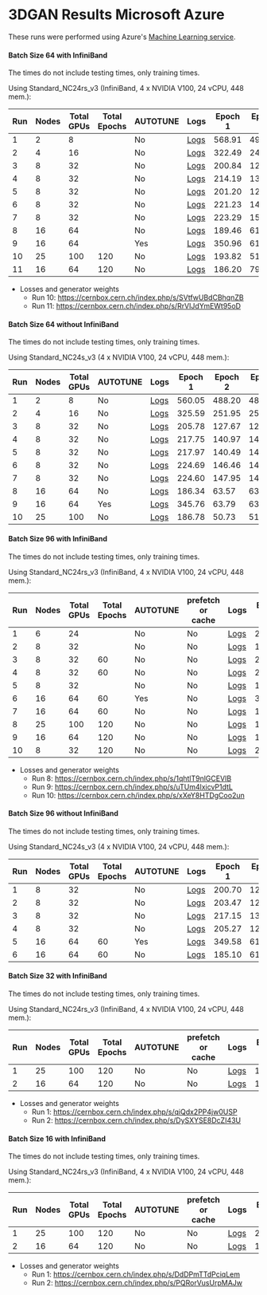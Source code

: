 # 3DGAN Results Microsoft Azure 

These runs were performed using Azure's [Machine Learning service](https://azure.microsoft.com/en-us/services/machine-learning/). 

#### Batch Size 64 with InfiniBand

The times do not include testing times, only training times. 

Using Standard_NC24rs_v3 (InfiniBand, 4 x NVIDIA V100, 24 vCPU, 448 mem.):

| Run | Nodes | Total GPUs | Total Epochs | AUTOTUNE | Logs                                             | Epoch 1 | Epoch 2 | Epoch 3 | Epoch 4 | Epoch 5 | Epoch 6 | Epoch 7 | Epoch 8 | Epoch 9 | Epoch 10 | Epoch 11  |
| --- | ----- | ---------- | ------------ | -------- | ------------------------------------------------ | ------- | ------- | ------- | ------- | ------- | ------- | ------- | ------- | ------- | -------- | ----- |
| 1   | 2     | 8          |              | No       | [Logs](https://s3.cern.ch/swift/v1/mlogs/run24)  | 568.91  | 496.91  | 496.83  |         |         |         |         |         |         |          |       |
| 2   | 4     | 16         |              | No       | [Logs](https://s3.cern.ch/swift/v1/mlogs/run27)  | 322.49  | 248.47  | 248.54  |         |         |         |         |         |         |          |       |
| 3   | 8     | 32         |              | No       | [Logs](https://s3.cern.ch/swift/v1/mlogs/run28)  | 200.84  | 126.81  | 126.21  |         |         |         |         |         |         |          |       |
| 4   | 8     | 32         |              | No       | [Logs](https://s3.cern.ch/swift/v1/mlogs/run42)  | 214.19  | 138.51  | 141.33  | 138.16  | 138.04  |         |         |         |         |          |       |
| 5   | 8     | 32         |              | No       | [Logs](https://s3.cern.ch/swift/v1/mlogs/run43)  | 201.20  | 125.12  | 126.29  | 127.03  | 127.21  | 128.30  | 128.64  |         |         |          |       |
| 6   | 8     | 32         |              | No       | [Logs](https://s3.cern.ch/swift/v1/mlogs/run44)  | 221.23  | 141.45  | 140.37  | 139.80  | 139.53  | 139.46  | 144.05  |         |         |          |       |
| 7   | 8     | 32         |              | No       | [Logs](https://s3.cern.ch/swift/v1/mlogs/run45)  | 223.29  | 153.24  | 147.85  | 145.78  | 145.90  | 145.85  | 145.70  |         |         |          |       |
| 8   | 16    | 64         |              | No       | [Logs](https://s3.cern.ch/swift/v1/mlogs/run85)  | 189.46  | 61.90   | 61.68   | 61.66   | 61.69   | 62.12   | 61.75   | 62.46   | 64.36   | 62.81    |       |
| 9   | 16    | 64         |              | Yes      | [Logs](https://s3.cern.ch/swift/v1/mlogs/run86)  | 350.96  | 61.65   | 61.61   | 63.69   | 61.95   | 62.35   | 61.83   | 62.45   | 61.53   | 62.04    |       |
| 10  | 25    | 100        | 120          | No       | [Logs](https://s3.cern.ch/swift/v1/mlogs/run111) | 193.82  | 51.28   | 58.73   | 60.96   | 61.70   | 59.55   | 60.76   | 63.01   | 58.94   | 62.09    | 63.57 |
| 11  | 16    | 64         | 120          | No       | [Logs](https://s3.cern.ch/swift/v1/mlogs/run112) | 186.20  | 79.93   | 81.18   | 80.67   | 80.66   | 80.35   | 80.33   | 81.64   | 80.72   | 81.60    | 80.94 |

* Losses and generator weights
    * Run 10: https://cernbox.cern.ch/index.php/s/SVtfwUBdCBhqnZB
    * Run 11: https://cernbox.cern.ch/index.php/s/RrVIJdYmEWt95oD


#### Batch Size 64 without InfiniBand

The times do not include testing times, only training times. 

Using Standard_NC24s_v3 (4 x NVIDIA V100, 24 vCPU, 448 mem.):

| Run | Nodes | Total GPUs | AUTOTUNE | Logs | Epoch 1 | Epoch 2 | Epoch 3 | Epoch 4 | Epoch 5 | Epoch 6 | Epoch 7 | Epoch 8 | Epoch 9 | Epoch 10 |
| ------- | ------- | ------- | ------- | ------------------------------------------------ | ------- | ------- | ------- | ------- | ------- | ------- | ------- | ----- | ----- | ----- |
| 1       | 2       | 8       | No      | [Logs](https://s3.cern.ch/swift/v1/mlogs/run25)  | 560.05  | 488.20  | 488.02  |         |         |         |         |       |       |       |
| 2       | 4       | 16      | No      | [Logs](https://s3.cern.ch/swift/v1/mlogs/run26)  | 325.59  | 251.95  | 252.22  |         |         |         |         |       |       |       |
| 3       | 8       | 32      | No      | [Logs](https://s3.cern.ch/swift/v1/mlogs/run33)  | 205.78  | 127.67  | 127.57  |         |         |         |         |       |       |       |
| 4       | 8       | 32      | No      | [Logs](https://s3.cern.ch/swift/v1/mlogs/run34)  | 217.75  | 140.97  | 141.16  |         |         |         |         |       |       |       |
| 5       | 8       | 32      | No      | [Logs](https://s3.cern.ch/swift/v1/mlogs/run35)  | 217.97  | 140.49  | 141.19  |         |         |         |         |       |       |       |
| 6       | 8       | 32      | No      | [Logs](https://s3.cern.ch/swift/v1/mlogs/run36)  | 224.69  | 146.46  | 146.24  |         |         |         |         |       |       |       |
| 7       | 8       | 32      | No      | [Logs](https://s3.cern.ch/swift/v1/mlogs/run37)  | 224.60  | 147.95  | 147.82  | 147.71  | 148.72  | 147.71  | 148.72  |       |       |       |
| 8       | 16      | 64      | No      | [Logs](https://s3.cern.ch/swift/v1/mlogs/run83)  | 186.34  | 63.57   | 63.78   | 63.28   | 64.69   | 65.42   | 63.68   | 63.55 | 63.60 | 66.41 |
| 9       | 16      | 64      | Yes     | [Logs](https://s3.cern.ch/swift/v1/mlogs/run84)  | 345.76  | 63.79   | 63.21   | 63.34   | 63.48   | 63.41   | 64.11   | 63.33 | 63.47 | 63.40 |
| 10      | 25      | 100     | No      | [Logs](https://s3.cern.ch/swift/v1/mlogs/run113) | 186.78  | 50.73   | 51.76   | 55.46   | 53.91   | 54.65   | 53.40   | 54.34 | 53.95 | 53.65 |


#### Batch Size 96 with InfiniBand

The times do not include testing times, only training times. 

Using Standard_NC24rs_v3 (InfiniBand, 4 x NVIDIA V100, 24 vCPU, 448 mem.):

|Run  | Nodes | Total GPUs | Total Epochs | AUTOTUNE | prefetch or cache | Logs | Epoch 1 | Epoch 2 | Epoch 3 | Epoch 4 | Epoch 5 | Epoch 6 | Epoch 7 | Epoch 8 | Epoch 9 | Epoch 10 | Epoch 11 |
| ------- | ------- | ------- | ------- | ------- | ------- | ----------------------------------------------- | ------- | ------- | ------- | ------- | ------- | ------- | ------- | ------- | ------- | ------- | ------- |
| 1       | 6       | 24      |         | No      | No      | [Logs](https://s3.cern.ch/swift/v1/mlogs/run67) | 257.33  | 181.04  | 178.15  | 178.20  | 177.99  | 177.57  | 178.38  | 178.37  | 177.83  | 177.98  |         |
| 2       | 8       | 32      |         | No      | No      | [Logs](https://s3.cern.ch/swift/v1/mlogs/run46) | 199.90  | 119.04  | 118.81  | 119.55  | 118.73  | 119.39  | 119.59  |         |         |         |         |
| 3       | 8       | 32      | 60      | No      | No      | [Logs](https://s3.cern.ch/swift/v1/mlogs/run47) | 200.29  | 118.98  | 119.15  | 119.02  | 119.50  | 119.09  | 119.14  | 119.04  | 119.17  | 119.12  | 119.02  |
| 4       | 8       | 32      | 60      | No      | No      | [Logs](https://s3.cern.ch/swift/v1/mlogs/run48) | 202.94  | 126.17  | 125.88  | 126.20  | 125.88  | 125.74  | 124.46  | 125.96  | 125.55  | 125.80  | 123.52  |
| 5       | 8       | 32      |         | No      | No      | [Logs](https://s3.cern.ch/swift/v1/mlogs/run68) | 199.51  | 120.14  | 120.46  | 120.54  | 119.32  | 119.91  | 119.49  | 120.08  | 120.16  | 120.22  |         |
| 6       | 16      | 64      | 60      | Yes     | No      | [Logs](https://s3.cern.ch/swift/v1/mlogs/run78) | 351.46  | 61.70   | 60.37   | 59.94   | 60.64   | 60.15   | 59.83   | 61.28   | 60.45   | 59.84   | 62.24   |
| 7       | 16      | 64      | 60      | No      | No      | [Logs](https://s3.cern.ch/swift/v1/mlogs/run80) | 181.74  | 59.90   | 60.08   | 60.01   | 59.89   | 59.65   | 59.52   | 60.92   | 60.82   | 63.31   | 59.62   |
| 8       | 25      | 100     | 120     | No      | No      | [Logs](https://s3.cern.ch/swift/v1/mlogs/run93) | 196.66  | 66.44   | 56.22   | 56.34   | 57.24   | 55.15   | 55.29   | 56.45   | 55.76   | 55.23   | 55.10   |
| 9       | 16      | 64      | 120     | No      | No      | [Logs](https://s3.cern.ch/swift/v1/mlogs/run94) | 175.92  | 60.47   | 59.89   | 59.88   | 60.66   | 66.57   | 59.72   | 60.17   | 60.02   | 60.37   | 60.55   |
| 10      | 8       | 32      | 120     | No      | No      | [Logs](https://s3.cern.ch/swift/v1/mlogs/run95) | 204.11  | 120.73  | 120.61  | 120.57  | 120.77  | 120.62  | 120.86  | 120.74  | 120.65  | 120.88  | 120.42  |

* Losses and generator weights
    * Run 8: https://cernbox.cern.ch/index.php/s/1qhtlT9nlGCEVIB
    * Run 9: https://cernbox.cern.ch/index.php/s/uTUm4lxicvP1dtL
    * Run 10: https://cernbox.cern.ch/index.php/s/xXeY8HTDgCoo2un


#### Batch Size 96 without InfiniBand

The times do not include testing times, only training times. 

Using Standard_NC24s_v3 (4 x NVIDIA V100, 24 vCPU, 448 mem.):

|Run  | Nodes | Total GPUs | Total Epochs | AUTOTUNE | Logs | Epoch 1 | Epoch 2 | Epoch 3 | Epoch 4 | Epoch 5 | Epoch 6 | Epoch 7 | Epoch 8 | Epoch 9 | Epoch 10 | Epoch 11 |
| ------- | ------- | ------- | ------- | ----------- | ----------------------------------------------- | ------- | ------- | ------- | ------- | ------- | ------- | ------- | ------- | ------- | ------- | ------ |
| 1       | 8       | 32      |         | No          | [Logs](https://s3.cern.ch/swift/v1/mlogs/run52) | 200.70  | 120.72  | 120.16  | 120.09  | 120.88  | 120.81  | 120.25  | 121.05  | 120.75  | 120.64  | 120.93 |
| 2       | 8       | 32      |         | No          | [Logs](https://s3.cern.ch/swift/v1/mlogs/run53) | 203.47  | 120.45  | 122.69  | 120.95  | 120.62  | 120.31  | 120.76  | 120.21  | 120.38  | 120.95  |        |
| 3       | 8       | 32      |         | No          | [Logs](https://s3.cern.ch/swift/v1/mlogs/run54) | 217.15  | 130.88  | 130.74  | 128.73  | 131.00  | 128.83  | 129.75  | 128.79  | 129.77  | 127.73  |        |
| 4       | 8       | 32      |         | No          | [Logs](https://s3.cern.ch/swift/v1/mlogs/run56) | 205.27  | 127.27  | 129.81  | 130.55  | 128.61  | 128.94  | 129.57  | 130.52  | 127.17  | 185.97  |        |
| 5       | 16      | 64      | 60      | Yes         | [Logs](https://s3.cern.ch/swift/v1/mlogs/run81) | 349.58  | 61.67   | 61.20   | 61.65   | 61.95   | 61.20   | 61.64   | 61.49   | 61.07   | 60.95   | 61.47  |
| 6       | 16      | 64      | 60      | No          | [Logs](https://s3.cern.ch/swift/v1/mlogs/run82) | 185.10  | 61.30   | 61.76   | 61.24   | 61.05   | 60.85   | 61.18   | 62.12   | 61.20   | 61.00   | 61.11  |



#### Batch Size 32 with InfiniBand

The times do not include testing times, only training times. 

Using Standard_NC24rs_v3 (InfiniBand, 4 x NVIDIA V100, 24 vCPU, 448 mem.):

|Run  | Nodes | Total GPUs | Total Epochs | AUTOTUNE | prefetch or cache | Logs | Epoch 1 | Epoch 2 | Epoch 3 | Epoch 4 | Epoch 5 | Epoch 6 | Epoch 7 | Epoch 8 | Epoch 9 | Epoch 10 | Epoch 11 |
| ------- | ------- | ------- | ------- | ------- | ------- | ----------------------------------------------- | ------- | ------- | ------- | ------- | ------- | ------- | ------- | ------- | ------- | ------- | ------- |
| 1       | 25      | 100     | 120     | No      | No      | [Logs](https://s3.cern.ch/swift/v1/mlogs/run96) | 193.95  | 69.37   | 69.45   | 69.95   | 69.57   | 70.02   | 70.16   | 69.73   | 69.93   | 69.61   | 69.53   |
| 2       | 16      | 64      | 120     | No      | No      | [Logs](https://s3.cern.ch/swift/v1/mlogs/run98) | 188.40  | 108.16  | 107.97  | 111.05  | 107.88  | 108.10  | 107.97  | 109.76  | 108.27  | 108.02  | 108.09  |

* Losses and generator weights
    * Run 1: https://cernbox.cern.ch/index.php/s/qiQdx2PP4jw0USP
    * Run 2: https://cernbox.cern.ch/index.php/s/DySXYSE8DcZI43U
    

#### Batch Size 16 with InfiniBand

The times do not include testing times, only training times. 

Using Standard_NC24rs_v3 (InfiniBand, 4 x NVIDIA V100, 24 vCPU, 448 mem.):

|Run  | Nodes | Total GPUs | Total Epochs | AUTOTUNE | prefetch or cache | Logs | Epoch 1 | Epoch 2 | Epoch 3 | Epoch 4 | Epoch 5 | Epoch 6 | Epoch 7 | Epoch 8 | Epoch 9 | Epoch 10 | Epoch 11 |
| ------- | ------- | ------- | ------- | ------- | ------- | ------------------------------------------------ | ------- | ------- | ------- | ------- | ------- | ------- | ------- | ------- | ------- | ------- | ------- |
| 1       | 25      | 100     | 120     | No      | No      | [Logs](https://s3.cern.ch/swift/v1/mlogs/run102) | 277.64  | 64.59   | 63.68   | 63.47   | 63.78   | 64.45   | 63.69   | 65.16   | 64.11   | 64.65   | 64.33   |
| 2       | 16      | 64      | 120     | No      | No      | [Logs](https://s3.cern.ch/swift/v1/mlogs/run99)  | 199.39  | 91.92   | 92.01   | 91.67   | 91.92   | 92.31   | 92.22   | 92.16   | 91.98   | 91.95   | 92.04   |

* Losses and generator weights
    * Run 1: https://cernbox.cern.ch/index.php/s/DdDPmTTdPciqLem
    * Run 2: https://cernbox.cern.ch/index.php/s/PQRorVusUrpMAJw
